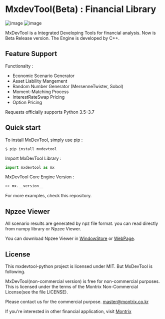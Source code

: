 MxdevTool(Beta) : Financial Library
==========================

![image](https://img.shields.io/badge/Platform-Windows-Green.svg)
![image](https://img.shields.io/badge/python-3.6|3.7|3.8-blue)


MxDevTool is a Integrated Developing Tools for financial analysis. 
Now is Beta Release version. The Engine is developed by C++. 

Feature Support
---------------

Functionalty :

-   Economic Scenario Generator
-   Asset Liability Mangement
-   Random Number Generator (MersenneTwister, Sobol)
-   Moment-Matching Process
-   InterestRateSwap Pricing
-   Option Pricing


Requests officially supports Python 3.5–3.7

Quick start
-----------

To install MxDevTool, simply use pip :

``` {.sourceCode .bash}
$ pip install mxdevtool
```

Import MxDevTool Library :
```python
import mxdevtool as mx
```

MxDevTool Core Engine Version :
```python
>> mx.__version__
```

For more examples, check this repository.


Npzee Viewer
-----------

All scenario results are generated by npz file format. you can read directly from numpy library or Npzee Viewer.

You can download Npzee Viewer in [WindowStore](https://www.microsoft.com/store/apps/9N19KHP7G2P4) or [WebPage](https://npzee.montrix.co.kr).


License
-------

This mxdevtool-python project is licensed under MIT. But MxDevTool is following.

MxDevTool(non-commercial version) is free for non-commercial purposes. 
This is licensed under the terms of the Montrix Non-Commercial License(see the file LICENSE).

Please contact us for the commercial purpose. <master@montrix.co.kr>

If you're interested in other financial application, visit [Montrix](http://www.montrix.co.kr)